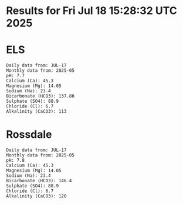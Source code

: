 # Results for Fri Jul 18 15:28:32 UTC 2025
# ELS
```
Daily data from: JUL-17
Monthly data from: 2025-05
pH: 7.7
Calcium (Ca): 45.3
Magnesium (Mg): 14.05
Sodium (Na): 23.4
Bicarbonate (HCO3): 137.86
Sulphate (SO4): 88.9
Chloride (Cl): 6.7
Alkalinity (CaCO3): 113
```
# Rossdale
```
Daily data from: JUL-17
Monthly data from: 2025-05
pH: 7.8
Calcium (Ca): 45.3
Magnesium (Mg): 14.05
Sodium (Na): 23.4
Bicarbonate (HCO3): 146.4
Sulphate (SO4): 88.9
Chloride (Cl): 6.7
Alkalinity (CaCO3): 120
```

